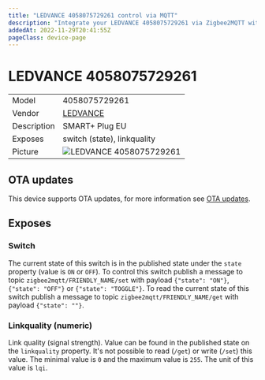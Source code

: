 ```yaml
---
title: "LEDVANCE 4058075729261 control via MQTT"
description: "Integrate your LEDVANCE 4058075729261 via Zigbee2MQTT with whatever smart home infrastructure you are using without the vendor's bridge or gateway."
addedAt: 2022-11-29T20:41:55Z
pageClass: device-page
---
```


<!-- !!!! -->
<!-- ATTENTION: This file is auto-generated through docgen! -->
<!-- You can only edit the "Notes"-Section between the two comment lines "Notes BEGIN" and "Notes END". -->
<!-- Do not use h1 or h2 heading within "## Notes"-Section. -->
<!-- !!!! -->

# LEDVANCE 4058075729261

|     |     |
|-----|-----|
| Model | 4058075729261  |
| Vendor  | [LEDVANCE](/supported-devices/#v=LEDVANCE)  |
| Description | SMART+ Plug EU |
| Exposes | switch (state), linkquality |
| Picture | ![LEDVANCE 4058075729261](https://www.zigbee2mqtt.io/images/devices/4058075729261.jpg) |


<!-- Notes BEGIN: You can edit here. Add "## Notes" headline if not already present. -->


<!-- Notes END: Do not edit below this line -->

## OTA updates
This device supports OTA updates, for more information see [OTA updates](../guide/usage/ota_updates.md).



## Exposes

### Switch 
The current state of this switch is in the published state under the `state` property (value is `ON` or `OFF`).
To control this switch publish a message to topic `zigbee2mqtt/FRIENDLY_NAME/set` with payload `{"state": "ON"}`, `{"state": "OFF"}` or `{"state": "TOGGLE"}`.
To read the current state of this switch publish a message to topic `zigbee2mqtt/FRIENDLY_NAME/get` with payload `{"state": ""}`.

### Linkquality (numeric)
Link quality (signal strength).
Value can be found in the published state on the `linkquality` property.
It's not possible to read (`/get`) or write (`/set`) this value.
The minimal value is `0` and the maximum value is `255`.
The unit of this value is `lqi`.

